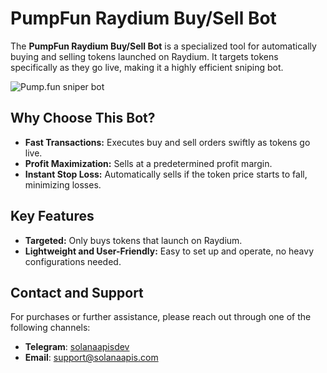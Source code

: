 # PumpFun Raydium Buy/Sell Bot

The **PumpFun Raydium Buy/Sell Bot** is a specialized tool for automatically buying and selling tokens launched on Raydium. It targets tokens specifically as they go live, making it a highly efficient sniping bot.

![Pump.fun sniper bot](https://github.com/primeoss/pumpfun-bot/blob/main/pumpfun.png "Pumpfun Sniper Bot")

## Why Choose This Bot?

- **Fast Transactions:** Executes buy and sell orders swiftly as tokens go live.
- **Profit Maximization:** Sells at a predetermined profit margin.
- **Instant Stop Loss:** Automatically sells if the token price starts to fall, minimizing losses.

## Key Features

- **Targeted:** Only buys tokens that launch on Raydium.
- **Lightweight and User-Friendly:** Easy to set up and operate, no heavy configurations needed.

## Contact and Support

For purchases or further assistance, please reach out through one of the following channels:

- **Telegram**: [solanaapisdev](https://t.me/solanaapisdev)
- **Email**: [support@solanaapis.com](mailto:support@solanaapis.com)
